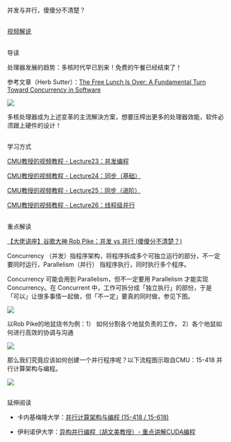 并发与并行，傻傻分不清楚？

## 

​[视频解说](https://www.bilibili.com/video/BV1RK4y1R7Kf?p=12)​[](https://fengmuzi2003.gitbook.io/csapp3e/di-12-zhang-bing-fa-bian-cheng#shi-pin-jie-shuo)

## 

导读[](https://fengmuzi2003.gitbook.io/csapp3e/di-12-zhang-bing-fa-bian-cheng#dao-du)

处理器发展的趋势：多核时代早已到来！免费的午餐已经结束了！

参考文章（Herb Sutter）：[The Free Lunch Is Over: A Fundamental Turn Toward Concurrency in Software](http://www.gotw.ca/publications/concurrency-ddj.htm)​

![](https://1484576603-files.gitbook.io/~/files/v0/b/gitbook-legacy-files/o/assets%2F-MV9vJFv4kmvRLgEog6g%2F-Mb_0l1DxbrQroqoosCU%2F-Mb_18hVbbEG2x_KH-n8%2Fimage.png?alt=media&token=01f3e734-7a11-46a5-a5f5-9100b77976c3)

多核处理器成为上述变革的主流解決方案，想要压榨出更多的处理器效能，软件必须跟上硬件的设计！

## 

学习方式[](https://fengmuzi2003.gitbook.io/csapp3e/di-12-zhang-bing-fa-bian-cheng#xue-xi-fang-shi)

​[CMU教授的视频教程 - Lecture23：并发编程](https://www.bilibili.com/video/BV1a54y1k7YE?p=29)​

​[CMU教授的视频教程 - Lecture24：同步（基础）](https://www.bilibili.com/video/BV1a54y1k7YE?p=30)​

​[CMU教授的视频教程 - Lecture25：同步（进阶）](https://www.bilibili.com/video/BV1a54y1k7YE?p=31)​

​[CMU教授的视频教程 - Lecture26：线程级并行](https://www.bilibili.com/video/BV1a54y1k7YE?p=32)​

## 

重点解读[](https://fengmuzi2003.gitbook.io/csapp3e/di-12-zhang-bing-fa-bian-cheng#zhong-dian-jie-du)

​[【大佬讲座】谷歌大神 Rob Pike：并发 vs 并行 (傻傻分不清楚？)](https://www.bilibili.com/video/BV1EN411o7FY/)​

Concurrency （并发）指程序架构，将程序拆成多个可独立运行的部分，不一定要同时运行，Parallelism（并行） 指程序执行，同时执行多个程序。

Concurrency 可能会用到 Parallelism，但不一定要用 Parallelism 才能实现 Concurrency。在 Concurrent 中，工作可拆分成「独立执行」的部份，于是「可以」让很多事情一起做，但「不一定」要真的同时做，参见下图。

![](https://1484576603-files.gitbook.io/~/files/v0/b/gitbook-legacy-files/o/assets%2F-MV9vJFv4kmvRLgEog6g%2F-Mb_6O3J2tKkCGRwXx-i%2F-Mb_8rPEKSwKYp6bHv-6%2Fimage_%E5%89%AF%E6%9C%AC.png?alt=media&token=72531224-2848-440d-bc49-901f13d95b0e)

以Rob Pike的地鼠烧书为例：1） 如何分割各个地鼠负责的工作， 2）各个地鼠如何进行高效的协调与沟通

![](https://1484576603-files.gitbook.io/~/files/v0/b/gitbook-legacy-files/o/assets%2F-MV9vJFv4kmvRLgEog6g%2F-Mb_BzY5PTH2-L6LUtOZ%2F-Mb_FD1xMZ4FrgkZ_jnO%2Fimage.png?alt=media&token=7b2d15b7-c8ea-414c-bc65-96a81ac88192)

那么我们究竟应该如何创建一个并行程序呢？以下流程图示取自CMU：15-418 并行计算架构与编程。

![](https://1484576603-files.gitbook.io/~/files/v0/b/gitbook-legacy-files/o/assets%2F-MV9vJFv4kmvRLgEog6g%2F-MbdnJ0wgiJIU8pUDaUX%2F-MbdwBz1e5u_auLO2PVN%2Fimage%20(2).png?alt=media&token=9c61601f-9e46-43e0-acfc-753f140b3dea)

## 

延伸阅读[](https://fengmuzi2003.gitbook.io/csapp3e/di-12-zhang-bing-fa-bian-cheng#yan-shen-yue-du)

- 卡内基梅隆大学：[并行计算架构与编程 (15-418 / 15-618)](https://www.bilibili.com/video/BV1aa4y1s7EH/)​
    

- 伊利诺伊大学：[异构并行编程（胡文美教授）- 重点讲解CUDA编程](https://www.bilibili.com/video/BV1z541137iG/)